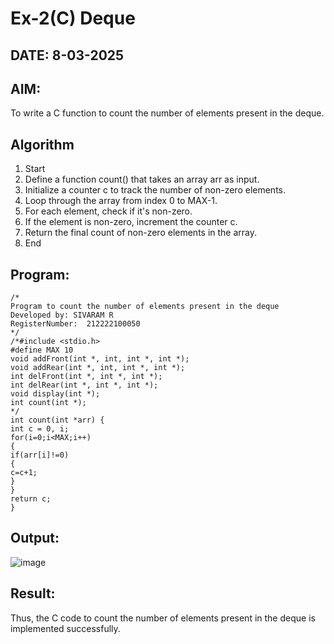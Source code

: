 # Ex-2(C) Deque
## DATE: 8-03-2025
## AIM:
To write a C function to count the number of elements present in the deque.

## Algorithm
1. Start 
2. Define a function count() that takes an array arr as input. 
3. Initialize a counter c to track the number of non-zero elements. 
4. Loop through the array from index 0 to MAX-1. 
5. For each element, check if it's non-zero. 
6. If the element is non-zero, increment the counter c. 
7. Return the final count of non-zero elements in the array. 
8. End
## Program:
```
/*
Program to count the number of elements present in the deque
Developed by: SIVARAM R
RegisterNumber:  212222100050
*/
/*#include <stdio.h> 
#define MAX 10 
void addFront(int *, int, int *, int *); 
void addRear(int *, int, int *, int *); 
int delFront(int *, int *, int *); 
int delRear(int *, int *, int *); 
void display(int *); 
int count(int *); 
*/ 
int count(int *arr) { 
int c = 0, i; 
for(i=0;i<MAX;i++) 
{ 
if(arr[i]!=0) 
{ 
c=c+1; 
} 
} 
return c; 
} 

```

## Output:
![image](https://github.com/user-attachments/assets/dddb4389-0a3c-4bfb-989f-013287e86d24)



## Result:
Thus, the C code to count the number of elements present in the deque is implemented successfully.
